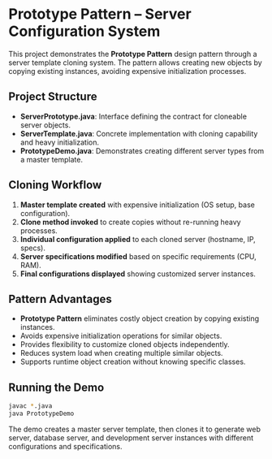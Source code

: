 # **Prototype Pattern – Server Configuration System**

This project demonstrates the **Prototype Pattern** design pattern through a server template cloning system. The pattern allows creating new objects by copying existing instances, avoiding expensive initialization processes.

## **Project Structure**
* **ServerPrototype.java**: Interface defining the contract for cloneable server objects.
* **ServerTemplate.java**: Concrete implementation with cloning capability and heavy initialization.
* **PrototypeDemo.java**: Demonstrates creating different server types from a master template.

## **Cloning Workflow**
1. **Master template created** with expensive initialization (OS setup, base configuration).
2. **Clone method invoked** to create copies without re-running heavy processes.
3. **Individual configuration applied** to each cloned server (hostname, IP, specs).
4. **Server specifications modified** based on specific requirements (CPU, RAM).
5. **Final configurations displayed** showing customized server instances.

## **Pattern Advantages**
* **Prototype Pattern** eliminates costly object creation by copying existing instances.
* Avoids expensive initialization operations for similar objects.
* Provides flexibility to customize cloned objects independently.
* Reduces system load when creating multiple similar objects.
* Supports runtime object creation without knowing specific classes.

## **Running the Demo**
```bash
javac *.java
java PrototypeDemo
```

The demo creates a master server template, then clones it to generate web server, database server, and development server instances with different configurations and specifications.
